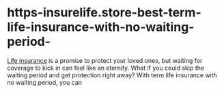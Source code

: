 # https-insurelife.store-best-term-life-insurance-with-no-waiting-period-
[Life insurance](https://insurelife.store/best-term-life-insurance-with-no-waiting-period/) is a promise to protect your loved ones, but waiting for coverage to kick in can feel like an eternity. What if you could skip the waiting period and get protection right away? With term life insurance with no waiting period, you can
